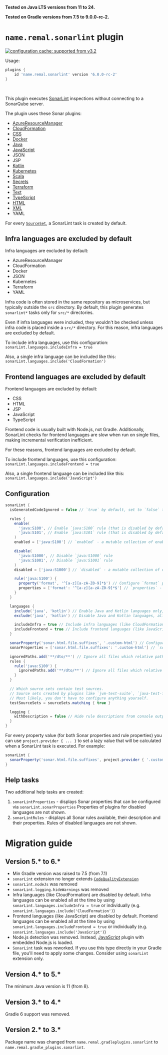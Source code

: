 **Tested on Java LTS versions from <!--property:java-runtime.min-version-->11<!--/property--> to <!--property:java-runtime.max-version-->24<!--/property-->.**

**Tested on Gradle versions from <!--property:gradle-api.min-version-->7.5<!--/property--> to <!--property:gradle-api.max-version-->9.0.0-rc-2<!--/property-->.**

# `name.remal.sonarlint` plugin

[![configuration cache: supported from v3.2](https://img.shields.io/static/v1?label=configuration%20cache&message=supported+from+v3.2&color=success)](https://docs.gradle.org/current/userguide/configuration_cache.html)

Usage:

<!--plugin-usage:name.remal.sonarlint-->
```groovy
plugins {
    id 'name.remal.sonarlint' version '6.0.0-rc-2'
}
```
<!--/plugin-usage-->

&nbsp;

This plugin executes [SonarLint](https://www.sonarlint.org/) inspections without connecting to a SonarQube server.

The plugin uses these Sonar plugins:
<!--sonar-plugins-list-->

* [AzureResourceManager](https://rules.sonarsource.com/azureresourcemanager/)
* [CloudFormation](https://rules.sonarsource.com/cloudformation/)
* [CSS](https://rules.sonarsource.com/css/)
* [Docker](https://rules.sonarsource.com/docker/)
* [Java](https://rules.sonarsource.com/java/)
* [JavaScript](https://rules.sonarsource.com/javascript/)
* JSON
* JSP
* [Kotlin](https://rules.sonarsource.com/kotlin/)
* [Kubernetes](https://rules.sonarsource.com/kubernetes/)
* [Scala](https://rules.sonarsource.com/scala/)
* [Secrets](https://rules.sonarsource.com/secrets/)
* [Terraform](https://rules.sonarsource.com/terraform/)
* [Text](https://rules.sonarsource.com/text/)
* [TypeScript](https://rules.sonarsource.com/typescript/)
* [HTML](https://rules.sonarsource.com/web/)
* [XML](https://rules.sonarsource.com/xml/)
* YAML

<!--/sonar-plugins-list-->

For every [`SourceSet`](https://docs.gradle.org/current/javadoc/org/gradle/api/tasks/SourceSet.html), a SonarLint task is created by default.

## Infra languages are excluded by default

Infra languages are excluded by default:
<!--iterable-property:infraLanguageNames-->
* AzureResourceManager
* CloudFormation
* Docker
* JSON
* Kubernetes
* Terraform
* YAML
<!--/iterable-property-->

Infra code is often stored in the same repository as microservices, but typically outside the `src` directory.
By default, this plugin generates `sonarlint*` tasks only for `src/*` directories.

Even if infra languages were included, they wouldn't be checked unless infra code is placed inside a `src/*` directory.
For this reason, infra languages are excluded by default.

To include infra languages, use this configuration: `sonarLint.languages.includeInfra = true`

Also, a single infra language can be included like this: `sonarLint.languages.include('CloudFormation')`

## Frontend languages are excluded by default

Frontend languages are excluded by default:
<!--iterable-property:frontendLanguageNames-->
* CSS
* HTML
* JSP
* JavaScript
* TypeScript
<!--/iterable-property-->

Frontend code is usually built with Node.js, not Gradle.
Additionally, SonarLint checks for frontend languages are slow when run on single files, making incremental verification inefficient.

For these reasons, frontend languages are excluded by default.

To include frontend languages, use this configuration: `sonarLint.languages.includeFrontend = true`

Also, a single frontend language can be included like this: `sonarLint.languages.include('JavaScript')`

## Configuration

```groovy
sonarLint {
  isGeneratedCodeIgnored = false // `true` by default, set to `false` to validate generated code (code inside `./build/`)

  rules {
    enable(
      'java:S100', // Enable `java:S100` rule (that is disabled by default)
      'java:S101', // Enable `java:S101` rule (that is disabled by default)
    )
    enabled = ['java:S100'] // `enabled` - a mutable collection of enabled rules

    disable(
      'java:S1000', // Disable `java:S1000` rule
      'java:S1001', // Disable `java:S1001` rule
    )
    disabled = ['java:S1000'] // `disabled` - a mutable collection of disabled rules

    rule('java:S100') {
      property('format', '^[a-z][a-zA-Z0-9]*$') // Configure `format` property for `java:S100` rule
      properties = ['format': '^[a-z][a-zA-Z0-9]*$'] // `properties` - a mutable map of rule properties
    }
  }

  languages {
    include('java', 'kotlin') // Enable Java and Kotlin languages only, all other languages become disabled
    exclude('java', 'kotlin') // Disable Java and Kotlin languages, all other languages remain enabled

    includeInfra = true // Include infra languages (like CloudFormation) that are excluded by default
    includeFrontend = true // Include frontend languages (like JavaScript) that are excluded by default
  }

  sonarProperty('sonar.html.file.suffixes', '.custom-html') // Configure `sonar.html.file.suffixes` Sonar property
  sonarProperties = ['sonar.html.file.suffixes': '.custom-html'] // `sonarProperties` - a mutable map of Sonar properties

  ignoredPaths.add('**/dto/**') // Ignore all files which relative path matches `**/dto/**` glob for all rules
  rules {
    rule('java:S100') {
      ignoredPaths.add('**/dto/**') // Ignore all files which relative path matches `**/dto/**` glob for rule `java:S100`
    }
  }

  // Which source sets contain test sources.
  // Source sets created by plugins like `jvm-test-suite`, `java-test-fixtures`, or `name.remal.test-source-sets` are automatically handled.
  // Most likely, you don't have to configure anything yourself.
  testSourceSets = sourceSets.matching { true }

  logging {
    withDescription = false // Hide rule descriptions from console output
  }
}
```

For every property value (for both Sonar properties and rule properties) you can use `project.provider { ... }` to set a lazy value that will be calculated when a SonarLint task is executed. For example:

```groovy
sonarLint {
  sonarProperty('sonar.html.file.suffixes', project.provider { '.custom-html' })
}
```

## Help tasks

Two additional help tasks are created:

1. `sonarLintProperties` - displays Sonar properties that can be configured via `sonarLint.sonarProperties`
   Properties of plugins for disabled languages are not shown.
2. `sonarLintRules` - displays all Sonar rules available, their description and their properties.
   Rules of disabled languages are not shown.

# Migration guide

## Version 5.* to 6.*

* Min Gradle version was raised to 7.5 (from 7.1)
* `sonarLint` extension no longer extends [`CodeQualityExtension`](https://docs.gradle.org/current/javadoc/org/gradle/api/plugins/quality/CodeQualityExtension.html)
* `sonarLint.nodeJs` was removed
* `sonarLint.logging.hideWarnings` was removed
* Infra languages (like CloudFormation) are disabled by default.
  Infra languages can be enabled all at the time by using `sonarLint.languages.includeInfra = true`
  or individually (e.g. `sonarLint.languages.include('CloudFormation')`)
* Frontend languages (like JavaScript) are disabled by default.
  Frontend languages can be enabled all at the time by using `sonarLint.languages.includeFrontend = true`
  or individually (e.g. `sonarLint.languages.include('JavaScript')`)
* Node.js detection was removed.
  Instead, [JavaScript](https://rules.sonarsource.com/javascript/) plugin with embedded Node.js is loaded.
* `SonarLint` task was reworked.
  If you use this type directly in your Gradle file, you'll need to apply some changes.
  Consider using `sonarLint` extension only.

## Version 4.* to 5.*

The minimum Java version is 11 (from 8).

## Version 3.* to 4.*

Gradle 6 support was removed.

## Version 2.* to 3.*

Package name was changed from `name.remal.gradleplugins.sonarlint` to `name.remal.gradle_plugins.sonarlint`.
